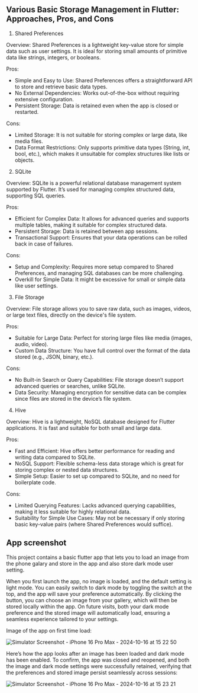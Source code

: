## Various Basic Storage Management in Flutter: Approaches, Pros, and Cons
1. Shared Preferences

Overview:
Shared Preferences is a lightweight key-value store for simple data such as user settings. It is ideal for storing small amounts of primitive data like strings, integers, or booleans.

Pros:

- Simple and Easy to Use: Shared Preferences offers a straightforward API to store and retrieve basic data types.
- No External Dependencies: Works out-of-the-box without requiring extensive configuration.
- Persistent Storage: Data is retained even when the app is closed or restarted.

Cons:

- Limited Storage: It is not suitable for storing complex or large data, like media files.
- Data Format Restrictions: Only supports primitive data types (String, int, bool, etc.), which makes it unsuitable for complex structures like lists or objects.

2. SQLite

Overview:
SQLite is a powerful relational database management system supported by Flutter. It’s used for managing complex structured data, supporting SQL queries.

Pros:

- Efficient for Complex Data: It allows for advanced queries and supports multiple tables, making it suitable for complex structured data.
- Persistent Storage: Data is retained between app sessions.
- Transactional Support: Ensures that your data operations can be rolled back in case of failures.

Cons:

- Setup and Complexity: Requires more setup compared to Shared Preferences, and managing SQL databases can be more challenging.
- Overkill for Simple Data: It might be excessive for small or simple data like user settings.

3. File Storage

Overview:
File storage allows you to save raw data, such as images, videos, or large text files, directly on the device's file system.

Pros:

- Suitable for Large Data: Perfect for storing large files like media (images, audio, video).
- Custom Data Structure: You have full control over the format of the data stored (e.g., JSON, binary, etc.).

Cons:

- No Built-in Search or Query Capabilities: File storage doesn’t support advanced queries or searches, unlike SQLite.
- Data Security: Managing encryption for sensitive data can be complex since files are stored in the device’s file system.

4. Hive

Overview:
Hive is a lightweight, NoSQL database designed for Flutter applications. It is fast and suitable for both small and large data.

Pros:

- Fast and Efficient: Hive offers better performance for reading and writing data compared to SQLite.
- NoSQL Support: Flexible schema-less data storage which is great for storing complex or nested data structures.
- Simple Setup: Easier to set up compared to SQLite, and no need for boilerplate code.

Cons:

- Limited Querying Features: Lacks advanced querying capabilities, making it less suitable for highly relational data.
- Suitability for Simple Use Cases: May not be necessary if only storing basic key-value pairs (where Shared Preferences would suffice).

## App screenshot

This project contains a basic flutter app that lets you to load an image from the phone galary and store in the app and also store dark mode user setting.

When you first launch the app, no image is loaded, and the default setting is light mode. You can easily switch to dark mode by toggling the switch at the top, and the app will save your preference automatically. By clicking the button, you can choose an image from your gallery, which will then be stored locally within the app. On future visits, both your dark mode preference and the stored image will automatically load, ensuring a seamless experience tailored to your settings.

Image of the app on first time load:

![Simulator Screenshot - iPhone 16 Pro Max - 2024-10-16 at 15 22 50](https://github.com/user-attachments/assets/afb94e1b-f829-4284-883a-29fb3b8f4035)

Here’s how the app looks after an image has been loaded and dark mode has been enabled. To confirm, the app was closed and reopened, and both the image and dark mode settings were successfully retained, verifying that the preferences and stored image persist seamlessly across sessions:

![Simulator Screenshot - iPhone 16 Pro Max - 2024-10-16 at 15 23 21](https://github.com/user-attachments/assets/5fd65d04-29da-465a-b779-9225a2e84186)

